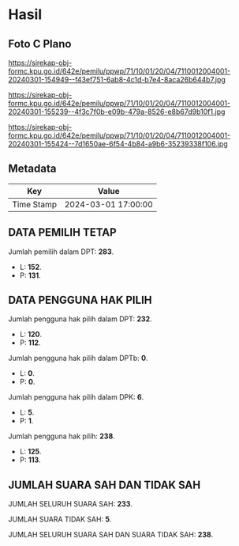 # Hasil

## Foto C Plano

https://sirekap-obj-formc.kpu.go.id/642e/pemilu/ppwp/71/10/01/20/04/7110012004001-20240301-154949--f43ef751-6ab8-4c1d-b7e4-8aca26b644b7.jpg

https://sirekap-obj-formc.kpu.go.id/642e/pemilu/ppwp/71/10/01/20/04/7110012004001-20240301-155239--4f3c7f0b-e09b-479a-8526-e8b67d9b10f1.jpg

https://sirekap-obj-formc.kpu.go.id/642e/pemilu/ppwp/71/10/01/20/04/7110012004001-20240301-155424--7d1650ae-6f54-4b84-a9b6-35239338f106.jpg


## Metadata

| Key        | Value               |
| ---------- | ------------------- |
| Time Stamp | 2024-03-01 17:00:00 |


## DATA PEMILIH TETAP

Jumlah pemilih dalam DPT: **283**.
 * L: **152**.
 * P: **131**.

## DATA PENGGUNA HAK PILIH

Jumlah pengguna hak pilih dalam DPT: **232**.
 * L: **120**.
 * P: **112**.

Jumlah pengguna hak pilih dalam DPTb: **0**.
 * L: **0**.
 * P: **0**.

Jumlah pengguna hak pilih dalam DPK: **6**.
 * L: **5**.
 * P: **1**.

Jumlah pengguna hak pilih: **238**.
 * L: **125**.
 * P: **113**.

## JUMLAH SUARA SAH DAN TIDAK SAH

JUMLAH SELURUH SUARA SAH: **233**.

JUMLAH SUARA TIDAK SAH: **5**.

JUMLAH SELURUH SUARA SAH DAN SUARA TIDAK SAH: **238**.


